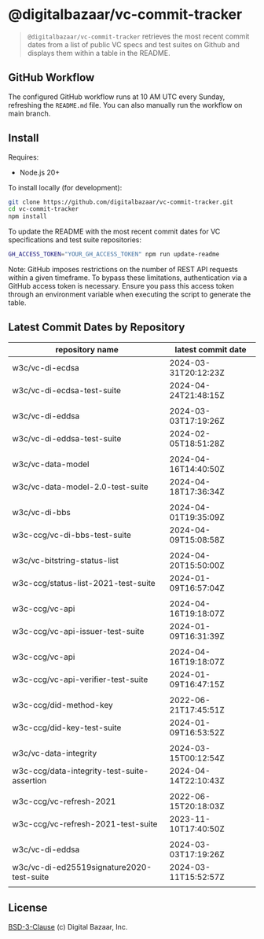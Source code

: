 # @digitalbazaar/vc-commit-tracker

> `@digitalbazaar/vc-commit-tracker` retrieves the most recent commit dates from
> a list of public VC specs and test suites on Github and displays them within
> a table in the README.

## GitHub Workflow

The configured GitHub workflow runs at 10 AM UTC every Sunday, refreshing the
`README.md` file. You can also manually run the workflow on main branch.

## Install

Requires:
- Node.js 20+

To install locally (for development):
```bash
git clone https://github.com/digitalbazaar/vc-commit-tracker.git
cd vc-commit-tracker
npm install
```
To update the README with the most recent commit dates for VC specifications
and test suite repositories:

```bash
GH_ACCESS_TOKEN="YOUR_GH_ACCESS_TOKEN" npm run update-readme
```
Note: GitHub imposes restrictions on the number of REST API requests
within a given timeframe. To bypass these limitations, authentication via a
GitHub access token is necessary. Ensure you pass this access token through an
environment variable when executing the script to generate the table.

## Latest Commit Dates by Repository
<table>
    <thead>
    <tr>
      <th>repository name</th>
      <th>latest commit date</th>
    </tr>
    </thead>
    <tbody>
        <tr>
          <td>w3c/vc-di-ecdsa</td>
          <td>2024-03-31T20:12:23Z</td>
        </tr>
        <tr>
          <td>w3c/vc-di-ecdsa-test-suite</td>
          <td>2024-04-24T21:48:15Z</td>
        </tr>
      <tr><td> </td> <td> </td></tr>
        <tr>
          <td>w3c/vc-di-eddsa</td>
          <td>2024-03-03T17:19:26Z</td>
        </tr>
        <tr>
          <td>w3c/vc-di-eddsa-test-suite</td>
          <td>2024-02-05T18:51:28Z</td>
        </tr>
      <tr><td> </td> <td> </td></tr>
        <tr>
          <td>w3c/vc-data-model</td>
          <td>2024-04-16T14:40:50Z</td>
        </tr>
        <tr>
          <td>w3c/vc-data-model-2.0-test-suite</td>
          <td>2024-04-18T17:36:34Z</td>
        </tr>
      <tr><td> </td> <td> </td></tr>
        <tr>
          <td>w3c/vc-di-bbs</td>
          <td>2024-04-01T19:35:09Z</td>
        </tr>
        <tr>
          <td>w3c-ccg/vc-di-bbs-test-suite</td>
          <td>2024-04-09T15:08:58Z</td>
        </tr>
      <tr><td> </td> <td> </td></tr>
        <tr>
          <td>w3c/vc-bitstring-status-list</td>
          <td>2024-04-20T15:50:00Z</td>
        </tr>
        <tr>
          <td>w3c-ccg/status-list-2021-test-suite</td>
          <td>2024-01-09T16:57:04Z</td>
        </tr>
      <tr><td> </td> <td> </td></tr>
        <tr>
          <td>w3c-ccg/vc-api</td>
          <td>2024-04-16T19:18:07Z</td>
        </tr>
        <tr>
          <td>w3c-ccg/vc-api-issuer-test-suite</td>
          <td>2024-01-09T16:31:39Z</td>
        </tr>
      <tr><td> </td> <td> </td></tr>
        <tr>
          <td>w3c-ccg/vc-api</td>
          <td>2024-04-16T19:18:07Z</td>
        </tr>
        <tr>
          <td>w3c-ccg/vc-api-verifier-test-suite</td>
          <td>2024-01-09T16:47:15Z</td>
        </tr>
      <tr><td> </td> <td> </td></tr>
        <tr>
          <td>w3c-ccg/did-method-key</td>
          <td>2022-06-21T17:45:51Z</td>
        </tr>
        <tr>
          <td>w3c-ccg/did-key-test-suite</td>
          <td>2024-01-09T16:53:52Z</td>
        </tr>
      <tr><td> </td> <td> </td></tr>
        <tr>
          <td>w3c/vc-data-integrity</td>
          <td>2024-03-15T00:12:54Z</td>
        </tr>
        <tr>
          <td>w3c-ccg/data-integrity-test-suite-assertion</td>
          <td>2024-04-14T22:10:43Z</td>
        </tr>
      <tr><td> </td> <td> </td></tr>
        <tr>
          <td>w3c-ccg/vc-refresh-2021</td>
          <td>2022-06-15T20:18:03Z</td>
        </tr>
        <tr>
          <td>w3c-ccg/vc-refresh-2021-test-suite</td>
          <td>2023-11-10T17:40:50Z</td>
        </tr>
      <tr><td> </td> <td> </td></tr>
        <tr>
          <td>w3c/vc-di-eddsa</td>
          <td>2024-03-03T17:19:26Z</td>
        </tr>
        <tr>
          <td>w3c/vc-di-ed25519signature2020-test-suite</td>
          <td>2024-03-11T15:52:57Z</td>
        </tr>
      <tr><td> </td> <td> </td></tr>
    </tbody>
</table>

## License
[BSD-3-Clause](LICENSE) (c) Digital Bazaar, Inc.
